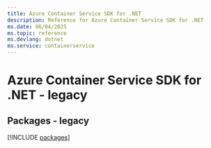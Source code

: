 ```yaml
---
title: Azure Container Service SDK for .NET
description: Reference for Azure Container Service SDK for .NET
ms.date: 06/04/2025
ms.topic: reference
ms.devlang: dotnet
ms.service: containerservice
---
```

# Azure Container Service SDK for .NET - legacy
## Packages - legacy
[!INCLUDE [packages](container-service-index.md)]